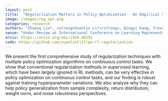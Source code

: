 ```yaml
---
layout: post
title:  "Regularization Matters in Policy Optimization - An Empirical Study on Continuous Control"
image: /images/reg_opt.png
categories: research
authors: "Zhuang Liu*, <strong>Xuanlin Li*</strong>, Bingyi Kang, Trevor Darrell"
venue: "Under Review at International Conference on Learning Representations (ICLR) 2021 (ratings in top 15% of submissions)"
arxiv: https://arxiv.org/abs/1910.09191
code: https://github.com/xuanlinli17/po-rl-regularization
---
```

We present the first comprehensive study of regularization techniques with multiple policy optimization algorithms on continuous control tasks. We show that conventional regularization methods in supervised learning, which have been largely ignored in RL methods, can be very effective in policy optimization on continuous control tasks, and our finding is robust against training hyperparameter variations. We also analyze why they can help policy generalization from sample complexity, return distribution, weight norm, and noise robustness perspectives.